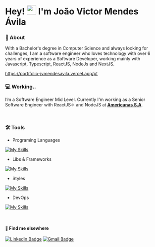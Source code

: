 #  Hey! <img src="https://media.giphy.com/media/hvRJCLFzcasrR4ia7z/giphy.gif" width="30" > I'm João Victor Mendes Ávila 

### 👤 About 

With a Bachelor's degree in Computer Science and always looking for challenges, I am a software engineer who loves technology with over 6 years of experience as a Software Developer, working mainly with Javascript, Typescript, ReactJS, NodeJs and NextJS.

https://portifolio-jvmendesavila.vercel.app/pt

### 💻 Working..
I’m a Software Engineer Mid Level. Currently I'm working as a Senior Software Engineer with ReactJS⚛️ and NodeJS at [**Americanas S.A**](https://www.linkedin.com/company/americanas-sa).

<br/>

### 🛠️ Tools

- Programing Languages
<!-- -  -->
[![My Skills](https://skillicons.dev/icons?i=java,js,ts&theme=dark)](https://skillicons.dev)

- Libs & Frameworks
<!-- -  -->
[![My Skills](https://skillicons.dev/icons?i=jest,redux,react,next,vue,angular,nodejs,express&theme=dark)](https://skillicons.dev)

- Styles
<!-- -  -->
[![My Skills](https://skillicons.dev/icons?i=html,css,styledcomponents,materialui,tailwind,figma,svg&theme=dark)](https://skillicons.dev)

- DevOps
<!-- -  -->
[![My Skills](https://skillicons.dev/icons?i=git,docker,k8s,grafana,github,gitlab&theme=dark)](https://skillicons.dev)

<br/>

#### 💬 Find me elsewhere
[![Linkedin Badge](https://img.shields.io/badge/-Linkedin-blue?style=flat-square&logo=Linkedin&logoColor=white&link=https://www.linkedin.com/in/joão-victor-mendes-ávila-699b76158/)](https://www.linkedin.com/in/joão-victor-mendes-ávila-699b76158/) 
[![Gmail Badge](https://img.shields.io/badge/-joaovictormendesavila@gmail.com-c14438?style=flat-square&logo=Gmail&logoColor=white&link=mailto:joaovictormendesavila@gmail.com)](mailto:joaovictormendesavila@gmail.com)
